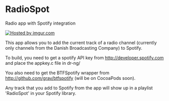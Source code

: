 RadioSpot
==========

Radio app with Spotify integration

<a href="http://imgur.com/3AVSZaj"><img src="http://imgur.com/3AVSZaj" title="Hosted by imgur.com" /></a>

This app allows you to add the current track of a radio channel (currently only channels from the Danish Broadcasting Company) to Spotify.


To build, you need to get a spotify API key from http://developer.spotify.com and place the appkey.c file in dr-ng/

You also need to get the BTFSpotify wrapper from http://github.com/grav/btfspotify (will be on CocoaPods soon).

Any track that you add to Spotify from the app will show up in a playlist 'RadioSpot' in your Spotify library.

